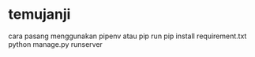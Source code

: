 # temujanji
cara pasang menggunakan pipenv atau pip 
run pip install requirement.txt
python manage.py runserver
